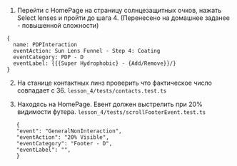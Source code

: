 1) Перейти с HomePage на страницу солнцезащитных очков, нажать Select lenses и пройти до 
шага 4.  (Перенесено на домашнее заданее - повышенной сложности)
```
{
  name: PDPInteraction
  eventAction: Sun Lens Funnel - Step 4: Coating
  eventCategory: PDP - D
  eventLabel: {{{Super Hydrophobic} - {Add/Remove}}/}
}
```
2) На станице контактных линз проверить что фактическое число совпадает с 36. 
 `lesson_4/tests/contacts.test.ts`

3) Находясь на HomePage. Евент должен выстрелить при 20% видимости футера.
`lesson_4/tests/scrollFooterEvent.test.ts`
```
   {
   "event": "GeneralNonInteraction",
   "eventAction": "20% Visible",
   "eventCategory": "Footer - D",
   "eventLabel": "",
   }
```